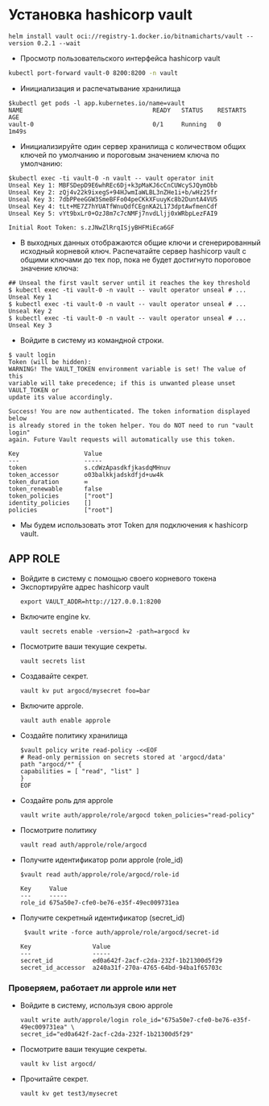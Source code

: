 # Установка hashicorp vault
```shell
helm install vault oci://registry-1.docker.io/bitnamicharts/vault --version 0.2.1 --wait
```

- Просмотр пользовательского интерфейса hashicorp vault
```bash 
kubectl port-forward vault-0 8200:8200 -n vault
```

- Инициализация и распечатывание хранилища
```
$kubectl get pods -l app.kubernetes.io/name=vault
NAME                                    READY   STATUS    RESTARTS   AGE
vault-0                                 0/1     Running   0          1m49s
```

- Инициализируйте один сервер хранилища с количеством общих ключей по умолчанию и пороговым значением ключа по умолчанию:
```
$kubectl exec -ti vault-0 -n vault -- vault operator init
Unseal Key 1: MBFSDepD9E6whREc6Dj+k3pMaKJ6cCnCUWcySJQymObb
Unseal Key 2: zQj4v22k9ixegS+94HJwmIaWLBL3nZHe1i+b/wHz25fr
Unseal Key 3: 7dbPPeeGGW3SmeBFFo04peCKkXFuuyKc8b2DuntA4VU5
Unseal Key 4: tLt+ME7Z7hYUATfWnuQdfCEgnKA2L173dptAwfmenCdf
Unseal Key 5: vYt9bxLr0+OzJ8m7c7cNMFj7nvdLljj0xWRbpLezFAI9

Initial Root Token: s.zJNwZlRrqISjyBHFMiEca6GF
```

- В выходных данных отображаются общие ключи и сгенерированный исходный корневой ключ. Распечатайте сервер hashicorp vault с общими ключами до тех пор, пока не будет достигнуто пороговое значение ключа:
```
## Unseal the first vault server until it reaches the key threshold
$ kubectl exec -ti vault-0 -n vault -- vault operator unseal # ... Unseal Key 1
$ kubectl exec -ti vault-0 -n vault -- vault operator unseal # ... Unseal Key 2
$ kubectl exec -ti vault-0 -n vault -- vault operator unseal # ... Unseal Key 3
```

- Войдите в систему из командной строки.
```
$ vault login 
Token (will be hidden): 
WARNING! The VAULT_TOKEN environment variable is set! The value of this
variable will take precedence; if this is unwanted please unset VAULT_TOKEN or
update its value accordingly.

Success! You are now authenticated. The token information displayed below
is already stored in the token helper. You do NOT need to run "vault login"
again. Future Vault requests will automatically use this token.

Key                  Value
---                  -----
token                s.cdWzApasdkfjkasdqMHnuv
token_accessor       o03balkkjadskdfjd+uw4k
token_duration       ∞
token_renewable      false
token_policies       ["root"]
identity_policies    []
policies             ["root"]
```

- Мы будем использовать этот Token для подключения к hashicorp vault.

## APP ROLE
- Войдите в систему с помощью своего корневого токена
- Экспортируйте адрес hashicorp vault
    ```
    export VAULT_ADDR=http://127.0.0.1:8200
    ```
- Включите engine kv.
    ```
    vault secrets enable -version=2 -path=argocd kv
    ```
- Посмотрите ваши текущие секреты.
    ```
    vault secrets list
    ```
- Создавайте секрет.
    ```
    vault kv put argocd/mysecret foo=bar
    ```
- Включите approle.
    ```
    vault auth enable approle
    ```
- Создайте политику хранилища
    ```
    $vault policy write read-policy -<<EOF
    # Read-only permission on secrets stored at 'argocd/data'
    path "argocd/*" {
    capabilities = [ "read", "list" ]
    }
    EOF
    ```
- Создайте роль для approle
    ```
    vault write auth/approle/role/argocd token_policies="read-policy"
    ```
- Посмотрите политику
    ```
    vault read auth/approle/role/argocd
    ```
- Получите идентификатор роли approle (role_id)
    ```
    $vault read auth/approle/role/argocd/role-id

    Key     Value
    ---     -----
    role_id 675a50e7-cfe0-be76-e35f-49ec009731ea
    ```
- Получите секретный идентификатор (secret_id)
    ```
     $vault write -force auth/approle/role/argocd/secret-id

    Key                 Value
    ---                 -----
    secret_id           ed0a642f-2acf-c2da-232f-1b21300d5f29
    secret_id_accessor  a240a31f-270a-4765-64bd-94ba1f65703c
    ```

### Проверяем, работает ли approle или нет
- Войдите в систему, используя свою approle
    ```
    vault write auth/approle/login role_id="675a50e7-cfe0-be76-e35f-49ec009731ea" \
    secret_id="ed0a642f-2acf-c2da-232f-1b21300d5f29"
    ```
- Посмотрите ваши текущие секреты.
    ```
    vault kv list argocd/
    ```
- Прочитайте секрет.
    ```
    vault kv get test3/mysecret
    ```
